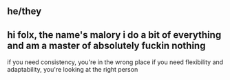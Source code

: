 he/they
-
hi folx, the name's malory
i do a bit of everything and am a master of absolutely fuckin nothing
-
if you need consistency, you're in the wrong place
if you need flexibility and adaptability, you're looking at the right person

